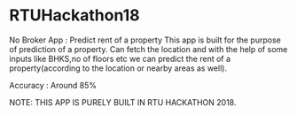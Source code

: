 # RTUHackathon18
No Broker App : Predict rent of a property
This app is built for the purpose of prediction of a property. Can fetch the location and with the help of some inputs like BHKS,no of floors etc we can predict the rent of a property(according to the location or nearby areas as well).

Accuracy : Around 85%

NOTE: THIS APP IS PURELY BUILT IN RTU HACKATHON 2018.

